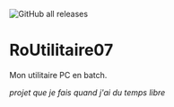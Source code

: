 ![GitHub all releases](https://img.shields.io/github/downloads/Robocnop/RoUtilitaire07/total)

# RoUtilitaire07
Mon utilitaire PC en batch. 

<i>projet que je fais quand j'ai du temps libre</i>
